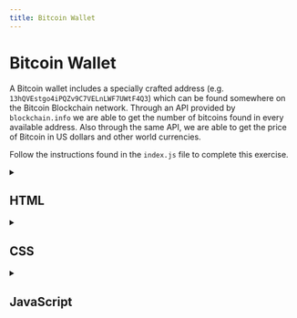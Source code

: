 ```yaml
---
title: Bitcoin Wallet
---
```


# Bitcoin Wallet

  A Bitcoin wallet includes a specially crafted address (e.g. `13hQVEstgo4iPQZv9C7VELnLWF7UWtF4Q3`) which can be found somewhere on the Bitcoin Blockchain network. Through an API provided by `blockchain.info` we are able to get the number of bitcoins found in every available address. Also through the same API, we are able to get the price of Bitcoin in US dollars and other world currencies.

  Follow the instructions found in the `index.js` file to complete this exercise.

  <details markdown="1">
  <summary><h2>HTML</h2></summary>

  Copy the code below in a file called: `index.html`

  ```html
  <div class="js"></div>
  <div class="wallet">
    <p class="address">
      <strong>Address:</strong>
      <span>13hQVEstgo4iPQZv9C7VELnLWF7UWtF4Q3</span>
    </p>
    <p class="balance">
      <strong>Balance:</strong>
      <span>0</span> BTC
    </p>
    <p class="btcprice">
      <strong>BTC/USD: </strong>
      <span>0</span>
    </p>
    <p class="usd">
      <strong>USD: </strong>
      <span>0</span>
    </p>
    <button id="getBalance">Get Balance</button>
  </div>
  <div class="apis">
    <h3>APIs</h3>
    <p>
    <span>
      Get Bitcoin Address Information (Balance, etc.)
      <a target="_blank" href="https://www.blockchain.com/api/blockchain_api">Blockchain.info</a>
      <br>
      <strong>https://blockchain.info/balance?active=[ADDRESS]&cors=true</strong>
      <br>
      <a target="_blank" href="https://blockchain.info/balance?active=13hQVEstgo4iPQZv9C7VELnLWF7UWtF4Q3&cors=true">Example</a>
    </span>
    </p>

    <p>
    <span>
      Get Bitcoin Price
      <a target="_blank" href="https://www.blockchain.com/explorer/api/exchange_rates_api">Exchange Rates API</a>
      <strong><a href="https://blockchain.info/ticker" target="_blank">https://blockchain.info/ticker</a></strong>
      </span>
    </p>
  </div>
  ```
  </details>

  <details markdown="1">
  <summary><h2>CSS</h2></summary>

  Copy the code below in a file called: `styles.css`

  ```css
  body {
    width: 100vw;
    height: 100vh;
    flex-direction: column;
    font-family: 'Roboto', sans-serif;
    background-color: #ffcc66;
    display: flex;
    justify-content: center;
    align-items:center;
  }
  .wallet {
    width: 400px;
    border: 2px solid gray;
    border-radius: 16px;
    box-shadow: 0px 0px 32px rgba(0,0,0,0.2);
    background: #f2f2f2;
    padding: 20px;
  }
  #getBalance {
    padding: 10px;
    background: black;
    color: white;
    float: right;
    font-size: 1em;
    border-radius: 10px;
    cursor: pointer;
  }
  .apis {
    width: 400px;
  }
  a {
    text-decoration: none;
    color: black;
    font-style:italic;
  }
  .js:before{
    z-index:-1;
    background: black;
    content: "";
    display: block;
    position: absolute;
    transform: rotate(45deg);
    top:0;
    left:0;
    width: 100%;
    height:100%;
  }
  .js {
    width:200px;
    height:200px;
    color: white;
    top:-100px;
    left:-100px;
    position: fixed;
    z-index:10;
    font-size:2em;
  }
  .js:after{
    content: "JS";
    position:absolute;
    bottom:45px;
    right:45px;
    font-weight:100;
  }

  ```
  </details>

  <details markdown="1">
  <summary><h2>JavaScript</h2></summary>

  Copy the code below in a file called: `index.js`

  ```js
  /* SETUP */
  const $address = document.querySelector(".address span");
  const $balance = document.querySelector(".balance span");
  const $btcPrice = document.querySelector(".btcprice span");
  const $usd = document.querySelector(".usd span");
  const $button = document.getElementById("getBalance");
  let balance = 0;
  // console.log( $address.textContent );

  /* USING PROMISES */
  $button.addEventListener("click", function(event){

    fetch(`https://blockchain.info/balance?active=${$address.textContent}&cors=true `)
    .then((result)=> result.json())
    .then((data)=>{
      
      // console.log( data );
      // 1 BTC === 100000000 Satoshi
      balance = data[ $address.textContent ].final_balance / 100000000; 
      $balance.textContent = balance.toFixed(2);
      return fetch("https://blockchain.info/ticker");
      
    })
    .then((result)=> result.json())
    .then((result)=> {
      
        // 1) Get the USD value for BTC (last) and display the conversion inside the "BTC/USD" section
        // 2) along with the total amount of USD dollars in the "USD" section of the UI
        // 3) Make sure to handle any errors
      })
    });
    
  /* 4) USING ASYNC/AWAIT: Refactor the callback function above into an async/await syntax: */
  $button.addEventListener("click", async function(event){

    
  });  
  ```
  </details>